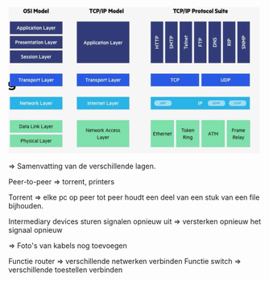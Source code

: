 ![alt text](image.png)

=> Samenvatting van de verschillende lagen.

Peer-to-peer => torrent, printers

Torrent => elke pc op peer tot peer houdt een deel van een stuk van een file bijhouden.

Intermediary devices sturen signalen opnieuw uit => versterken opnieuw het signaal opnieuw

=> Foto's van kabels nog toevoegen

Functie router => verschillende netwerken verbinden
Functie switch => verschillende toestellen verbinden